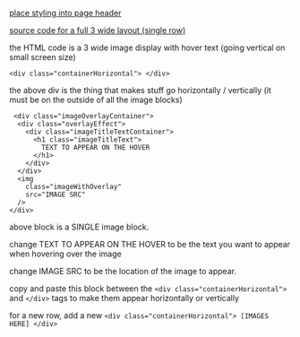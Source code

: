 [place styling into page header](./styling.css)

[source code for a full 3 wide layout (single row)](./html.html)

the HTML code is a 3 wide image display with hover text (going vertical on small screen size)

```<div class="containerHorizontal"> </div>```

the above div is the thing that makes stuff go horizontally / vertically (it must be on the outside of all the image blocks)

```
 <div class="imageOverlayContainer">
  <div class="overlayEffect">
    <div class="imageTitleTextContainer">
      <h1 class="imageTitleText">
        TEXT TO APPEAR ON THE HOVER
      </h1>
    </div>
  </div>
  <img
    class="imageWithOverlay"
    src="IMAGE SRC"
  />
</div>
```

above block is a SINGLE image block.

change TEXT TO APPEAR ON THE HOVER to be the text you want to appear when hovering over the image

change IMAGE SRC to be the location of the image to appear.

copy and paste this block between the `<div class="containerHorizontal">` and `</div>` tags to make them appear horizontally or vertically

for a new row, add a new `<div class="containerHorizontal"> [IMAGES HERE] </div>`
